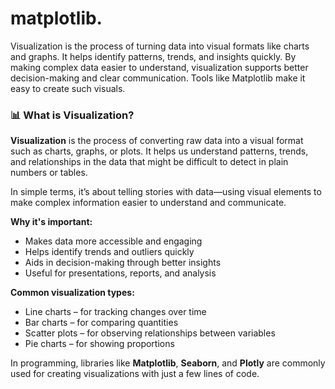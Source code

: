 # matplotlib.
Visualization is the process of turning data into visual formats like charts and graphs. It helps identify patterns, trends, and insights quickly. By making complex data easier to understand, visualization supports better decision-making and clear communication. Tools like Matplotlib make it easy to create such visuals.



### 📊 What is Visualization?

**Visualization** is the process of converting raw data into a visual format such as charts, graphs, or plots. It helps us understand patterns, trends, and relationships in the data that might be difficult to detect in plain numbers or tables.

In simple terms, it’s about telling stories with data—using visual elements to make complex information easier to understand and communicate.

**Why it's important:**

* Makes data more accessible and engaging
* Helps identify trends and outliers quickly
* Aids in decision-making through better insights
* Useful for presentations, reports, and analysis

**Common visualization types:**

* Line charts – for tracking changes over time
* Bar charts – for comparing quantities
* Scatter plots – for observing relationships between variables
* Pie charts – for showing proportions

In programming, libraries like **Matplotlib**, **Seaborn**, and **Plotly** are commonly used for creating visualizations with just a few lines of code.


